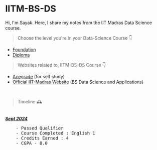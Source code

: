 # IITM-BS-DS

Hi, I'm Sayak. Here, I share my notes from the IIT Madras Data Science course.
> Choose the level you're in your Data-Science Course 👇

- [Foundation](Levels/01Foundation-Level/foundation.md)
- [Diploma](Levels/02Diploma-Level/diploma.md)


> Websites related to, IITM-BS-DS Course 👇

- [Acegrade](https://acegrade.in/) (for self study)
- [Official IIT-Madras Website](https://study.iitm.ac.in/ds/) (BS Data Science and Applications)

<br>

> Timeline 🕰️
<section title="Sept 2024">
    <br>
    <u><b><i>Sept 2024</i></b></u>
    <pre>
    - Passed Qualifier
    - Course Completed : English 1 
    - Credits Earned : 4
    - CGPA - 8.0
    </pre>
<section>
